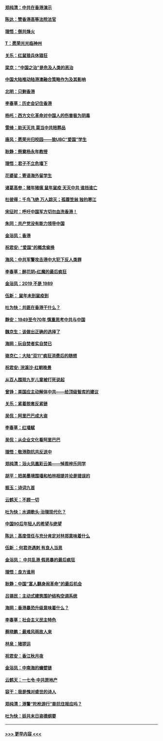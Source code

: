 #### [郑纯清：中共在香港演示](../pages/nsc993/n11670539.md?t=11221133) 
#### [陈达：赞香港高等法院法官](../pages/nsc993/n11669542.md?t=11221133) 
#### [理悟：倒共烽火](../pages/nsc993/n11668844.md?t=11221133) 
#### [T：愿荣光光临神州](../pages/nsc993/n11668421.md?t=11221133) 
#### [关乐：红鼠狼兵休猖狂](../pages/nsc993/n11668378.md?t=11221133) 
#### [梁京：“中国之治”是危及人类的恶治](../pages/nsc993/n11668328.md?t=11221133) 
#### [中国大陆推动陆港澳融合策略作为及其影响](../pages/nsc993/n11668157.md?t=11221133) 
#### [北明：只剩香港](../pages/nsc993/n11668002.md?t=11221133) 
#### [李春草：历史会记住香港](../pages/nsc993/n11667927.md?t=11221133) 
#### [杨吒：西方文化革命对中国人的伤害极为阴毒](../pages/nsc993/n11664521.md?t=11221133) 
#### [雪绮：助天灭共 莫当中共陪葬品](../pages/nsc993/n11662650.md?t=11221133) 
#### [唐风：愿荣光归校园——致UBC“爱国”学生](../pages/nsc993/n11662194.md?t=11221133) 
#### [耿静：祭奠杨永年教授](../pages/nsc993/n11662514.md?t=11221133) 
#### [理悟：君子不立危墙下](../pages/nsc993/n11662172.md?t=11221133) 
#### [花婆娑：寄语海外留学生](../pages/nsc993/n11662121.md?t=11221133) 
#### [诸葛高参：猪年猪瘟 鼠年鼠疫 天灭中共 谁挡谁亡](../pages/nsc993/n11661980.md?t=11221133) 
#### [杜彼得：千鸟飞绝 万人踪灭；孤蓑笠翁 独钓寒江](../pages/nsc993/n11661170.md?t=11221133) 
#### [宋征时：呼吁中国军方切勿血洗香港！](../pages/nsc993/n11415318.md?t=11221133) 
#### [朱同：共产党没有能力领导中国](../pages/nsc993/n11660421.md?t=11221133) 
#### [金浴凤：香港](../pages/nsc993/n11660419.md?t=11221133) 
#### [祝君安: “爱国”的概念偷换](../pages/nsc993/n11659706.md?t=11221133) 
#### [海风：中共军警攻击港中大犯下反人类罪](../pages/nsc993/n11659632.md?t=11221133) 
#### [李春草：醉花阴•红魔的最后疯狂](../pages/nsc993/n11659287.md?t=11221133) 
#### [金浴凤：2019 不是 1989](../pages/nsc993/n11657663.md?t=11221133) 
#### [伍新： 鼠年未到鼠疫到](../pages/nsc993/n11655098.md?t=11221133) 
#### [吐为快：共匪在香港干什么？](../pages/nsc993/n11654891.md?t=11221133) 
#### [静安：1949至今70年 慎重思考中共与中国](../pages/nsc993/n11651244.md?t=11221133) 
#### [魏京生：该做出正确的选择了](../pages/nsc993/n11653084.md?t=11221133) 
#### [海网：玩自焚者实自焚已](../pages/nsc993/n11652423.md?t=11221133) 
#### [骆克仁：大陆“双11”疯狂消费后的随想](../pages/nsc993/n11652305.md?t=11221133) 
#### [祝君安: 浣溪沙·红朝晚景](../pages/nsc993/n11652258.md?t=11221133) 
#### [从百人围观九岁儿童被打死说起](../pages/nsc993/n11651030.md?t=11221133) 
#### [曾铮：美国应主动解体中共——给顶级智库的建议](../pages/nsc993/n11649888.md?t=11221133) 
#### [关乐：紧着脱套反紧链](../pages/nsc993/n11649069.md?t=11221133) 
#### [吴侃：阿里巴巴成大盗](../pages/nsc993/n11645523.md?t=11221133) 
#### [李春草：红墙赋](../pages/nsc993/n11646389.md?t=11221133) 
#### [吴侃：从企业文化看阿里巴巴](../pages/nsc993/n11645476.md?t=11221133) 
#### [理悟：敬港胞抗共反送中](../pages/nsc993/n11645466.md?t=11221133) 
#### [郑纯清：浴火凤凰彩云美——悼周梓乐同学](../pages/nsc993/n11645155.md?t=11221133) 
#### [胡平：把美墨境围墙和柏林相提并论是错误的](../pages/nsc993/n11645134.md?t=11221133) 
#### [振玉：诗词九首](../pages/nsc993/n11644081.md?t=11221133) 
#### [云鹤天：不顾一切](../pages/nsc993/n11643508.md?t=11221133) 
#### [吐为快：水调歌头·治理现代化？](../pages/nsc993/n11643485.md?t=11221133) 
#### [中国90后年轻人的希望与绝望](../pages/nsc993/n11642317.md?t=11221133) 
#### [陈达：高度信任与充分肯定对林郑意味着什么](../pages/nsc993/n11641441.md?t=11221133) 
#### [伍新 ：何君尧遇刺 有良人当思](../pages/nsc993/n11641503.md?t=11221133) 
#### [金浴凤： 中共乱港  假恶暴的最后疯狂](../pages/nsc993/n11641495.md?t=11221133) 
#### [理悟：良方谁用](../pages/nsc993/n11641463.md?t=11221133) 
#### [耿静：中国“富人翻身闹革命”的最后机会](../pages/nsc993/n11640655.md?t=11221133) 
#### [吕锡民：主动式建筑围护结构空调系统](../pages/nsc993/n11640168.md?t=11221133) 
#### [海网：香港暴恐升级意味着什么？](../pages/nsc993/n11635904.md?t=11221133) 
#### [李春草：社会主义民主特色](../pages/nsc993/n11634657.md?t=11221133) 
#### [蔡晓鹏：最难风雨故人来](../pages/nsc993/n11633145.md?t=11221133) 
#### [林泉：猪猡运](../pages/nsc993/n11631469.md?t=11221133) 
#### [祝君安：香江秋月夜](../pages/nsc993/n11631440.md?t=11221133) 
#### [金浴凤：中南海的蟾嬖链](../pages/nsc993/n11631290.md?t=11221133) 
#### [云鹤天：一七令·中共房地产](../pages/nsc993/n11630084.md?t=11221133) 
#### [容干：我是愧对盛世的诗人](../pages/nsc993/n11630059.md?t=11221133) 
#### [郑纯清：港警“陀枪游行”能抗住报应吗？](../pages/nsc993/n11629999.md?t=11221133) 
#### [吐为快：妖共末日盗德纲要](../pages/nsc993/n11628610.md?t=11221133) 

----
#### [ >>> 更早内容 <<< ](../indexes/nsc993-earlier.md)
